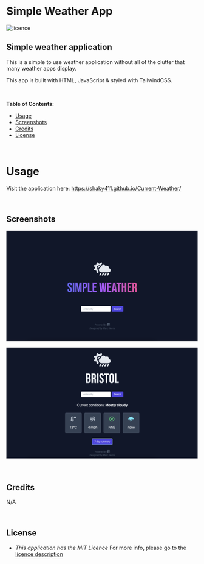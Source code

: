 # Simple Weather App

![licence](https://img.shields.io/badge/licence-MIT-yellow.svg)

## Simple weather application

This is a simple to use weather application without all of the clutter that many weather apps display.

This app is built with HTML, JavaScript & styled with TailwindCSS.

<br>

**Table of Contents:**

* [Usage](#usage)
* [Screenshots](#screenshots)
* [Credits](#credits)
* [License](#license)

<br>

# Usage

Visit the application here: https://shaky411.github.io/Current-Weather/

<br>

## Screenshots

![Alt text](assets/sc-0001.png)

![Alt text](assets/sc-0002.png)

<br>

## Credits

N/A

<br>

## License

* _This application has the MIT Licence_
For more info, please go to the [licence description](https://opensource.org/license/mit/)
